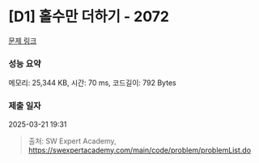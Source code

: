 # [D1] 홀수만 더하기 - 2072 

[문제 링크](https://swexpertacademy.com/main/code/problem/problemDetail.do?contestProbId=AV5QSEhaA5sDFAUq) 

### 성능 요약

메모리: 25,344 KB, 시간: 70 ms, 코드길이: 792 Bytes

### 제출 일자

2025-03-21 19:31



> 출처: SW Expert Academy, https://swexpertacademy.com/main/code/problem/problemList.do
